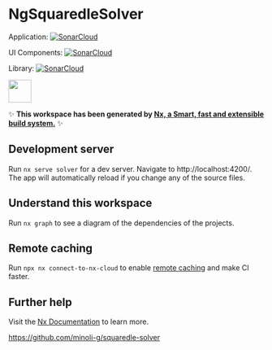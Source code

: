 # NgSquaredleSolver

Application: [![SonarCloud](https://sonarcloud.io/images/project_badges/sonarcloud-orange.svg)](https://sonarcloud.io/summary/new_code?id=megatome_ng-squaredle-solver)

UI Components: [![SonarCloud](https://sonarcloud.io/images/project_badges/sonarcloud-orange.svg)](https://sonarcloud.io/summary/new_code?id=megatome_ng-squaredle-solver-ui)

Library: [![SonarCloud](https://sonarcloud.io/images/project_badges/sonarcloud-orange.svg)](https://sonarcloud.io/summary/new_code?id=megatome_ng-squaredle-solver-lib)

<a href="https://nx.dev" target="_blank" rel="noreferrer"><img src="https://raw.githubusercontent.com/nrwl/nx/master/images/nx-logo.png" width="45"></a>

✨ **This workspace has been generated by [Nx, a Smart, fast and extensible build system.](https://nx.dev)** ✨

## Development server

Run `nx serve solver` for a dev server. Navigate to http://localhost:4200/. The app will automatically reload if you change any of the source files.

## Understand this workspace

Run `nx graph` to see a diagram of the dependencies of the projects.

## Remote caching

Run `npx nx connect-to-nx-cloud` to enable [remote caching](https://nx.app) and make CI faster.

## Further help

Visit the [Nx Documentation](https://nx.dev) to learn more.

https://github.com/minoli-g/squaredle-solver
